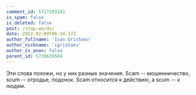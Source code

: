 ```yaml
---
comment_id: 5727283182
is_spam: false
is_deleted: false
post: /stop-words/
date: 2022-02-09T06:34:17Z
author_fullname: 'Ivan Grishaev'
author_nickname: 'igrishaev'
author_is_anon: false
parent_id: 5726639584
---
```


<p>Эти слова похожи, но у них разные значения. Scam -- мошенничество, scum -- отродье, подонок. Scam относится к действию, а scum -- к людям.</p>
